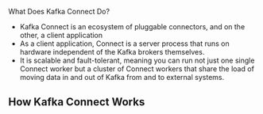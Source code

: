 What Does Kafka Connect Do?

- Kafka Connect is an ecosystem of pluggable connectors, and on the other, a client application
-  As a client application, Connect is a server process that runs on hardware independent of the Kafka brokers themselves.
- It is scalable and fault-tolerant, meaning you can run not just one single Connect worker but a cluster of Connect workers that share the load of moving data in and out of Kafka from and to external systems. 

How Kafka Connect Works
- 
